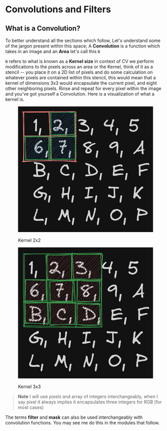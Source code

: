 # Convolutions and Filters

## What is a Convolution?

To better understand all the sections which follow, Let's understand some of the jargon present within this space; A **Convolution** is a function which takes in an image and an **Area** let's call this `N`

`N` refers to what is known as a **Kernel size** in context of CV we perform modifications to the pixels across an area or the Kernel, think of it as a stencil -- you place it on a 2D list of pixels and do some calculation on whatever pixels are contained within this stencil, this would mean that a kernel of dimensions 3x3 would encapsulate the current pixel, and eight other neighboring pixels. Rinse and repeat for every pixel within the image and you've got yourself a Convolution. Here is a visualization of what a kernel is.

<div>

<figure><img src=".gitbook/assets/kernel-2x2.png" alt=""><figcaption><p>Kernel 2x2</p></figcaption></figure>

 

<figure><img src=".gitbook/assets/kernel-3x3.png" alt=""><figcaption><p>Kernel 3x3</p></figcaption></figure>

</div>

> **Note** I will use pixels and array of integers interchangeably, when I say pixel it always implies it encapsulates three integers for RGB (for most cases)

The terms **filter** and **mask** can also be used interchangeably with convolution functions. You may see me do this in the modules that follow.
